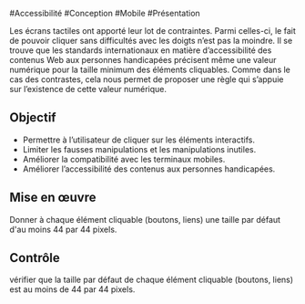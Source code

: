 
#Accessibilité #Conception #Mobile #Présentation

Les écrans tactiles ont apporté leur lot de contraintes. Parmi celles-ci, le fait de pouvoir cliquer sans difficultés avec les doigts n’est pas la moindre. Il se trouve que les standards internationaux en matière d’accessibilité des contenus Web aux personnes handicapées précisent même une valeur numérique pour la taille minimum des éléments cliquables. Comme dans le cas des contrastes, cela nous permet de proposer une règle qui s’appuie sur l’existence de cette valeur numérique.


## Objectif

* Permettre à l’utilisateur de cliquer sur les éléments interactifs.
* Limiter les fausses manipulations et les manipulations inutiles.
* Améliorer la compatibilité avec les terminaux mobiles.
* Améliorer l’accessibilité des contenus aux personnes handicapées.

## Mise en œuvre

Donner à chaque élément cliquable (boutons, liens) une taille par défaut d'au moins 44 par 44 pixels.

## Contrôle

vérifier que la taille par défaut de chaque élément cliquable (boutons, liens) est au moins de 44 par 44 pixels.

